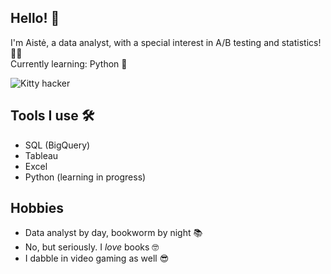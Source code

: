 ## Hello! 👋

I'm Aistė, a data analyst, with a special interest in A/B testing and statistics! 👩‍💻  
Currently learning: Python 🐍

![Kitty hacker](https://media1.tenor.com/m/XPRG-4ujVMIAAAAd/cat-work-in-progress.gif)

## Tools I use 🛠️
 - SQL (BigQuery)
 - Tableau
 - Excel
 - Python (learning in progress)

## Hobbies
 - Data analyst by day, bookworm by night 📚
 - No, but seriously. I *love* books 🤓
 - I dabble in video gaming as well 😎
<!--
**gircyte/gircyte** is a ✨ _special_ ✨ repository because its `README.md` (this file) appears on your GitHub profile.

Here are some ideas to get you started:

- 🔭 I’m currently working on ...
- 🌱 I’m currently learning ...
- 👯 I’m looking to collaborate on ...
- 🤔 I’m looking for help with ...
- 💬 Ask me about ...
- 📫 How to reach me: ...
- 😄 Pronouns: ...
- ⚡ Fun fact: ...
-->
